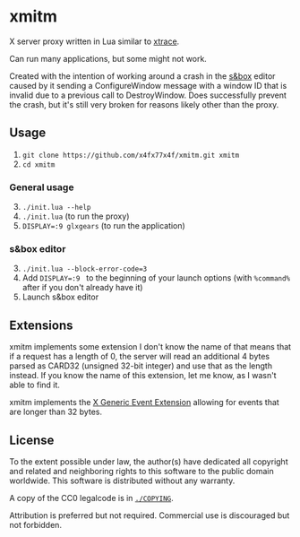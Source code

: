 # xmitm
X server proxy written in Lua similar to [xtrace](https://tracker.debian.org/pkg/xtrace).

Can run many applications, but some might not work.

Created with the intention of working around a crash in the [s&box](https://sbox.facepunch.com/about/) editor caused by it sending a ConfigureWindow message with a window ID that is invalid due to a previous call to DestroyWindow. Does successfully prevent the crash, but it's still very broken for reasons likely other than the proxy.

## Usage
1. `git clone https://github.com/x4fx77x4f/xmitm.git xmitm`
2. `cd xmitm`

### General usage
3. `./init.lua --help`
4. `./init.lua` (to run the proxy)
5. `DISPLAY=:9 glxgears` (to run the application)

### s&box editor
3. `./init.lua --block-error-code=3`
4. Add `DISPLAY=:9 ` to the beginning of your launch options (with `%command%` after if you don't already have it)
5. Launch s&box editor

## Extensions
xmitm implements some extension I don't know the name of that means that if a request has a length of 0, the server will read an additional 4 bytes parsed as CARD32 (unsigned 32-bit integer) and use that as the length instead. If you know the name of this extension, let me know, as I wasn't able to find it.

xmitm implements the [X Generic Event Extension](https://www.x.org/releases/X11R7.6/doc/xextproto/geproto.html) allowing for events that are longer than 32 bytes.

## License
To the extent possible under law, the author(s) have dedicated all copyright and related and neighboring rights to this software to the public domain worldwide. This software is distributed without any warranty.

A copy of the CC0 legalcode is in [`./COPYING`](./COPYING).

Attribution is preferred but not required. Commercial use is discouraged but not forbidden.
